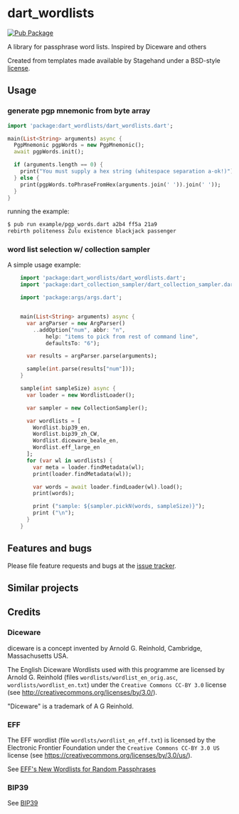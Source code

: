 # dart_wordlists
[![Pub Package](https://img.shields.io/pub/v/dart_wordlists.svg)](https://pub.dartlang.org/packages/dart_wordlists)

A library for passphrase word lists. Inspired by Diceware and others

Created from templates made available by Stagehand under a BSD-style
[license](https://github.com/dart-lang/stagehand/blob/master/LICENSE).

## Usage

### generate pgp mnemonic from byte array

```dart
import 'package:dart_wordlists/dart_wordlists.dart';

main(List<String> arguments) async {
  PgpMnemonic pgpWords = new PgpMnemonic();
  await pgpWords.init();

  if (arguments.length == 0) {
    print("You must supply a hex string (whitespace separation a-ok!)");
  } else {
    print(pgpWords.toPhraseFromHex(arguments.join(' ')).join(' '));
  }
}
```
running the example:
```bash
$ pub run example/pgp_words.dart a2b4 ff5a 21a9
rebirth politeness Zulu existence blackjack passenger

```


### word list selection w/ collection sampler

A simple usage example:

```dart
    import 'package:dart_wordlists/dart_wordlists.dart';
    import 'package:dart_collection_sampler/dart_collection_sampler.dart';

    import 'package:args/args.dart';


    main(List<String> arguments) async {
      var argParser = new ArgParser()
        ..addOption("num", abbr: "n",
            help: "items to pick from rest of command line",
            defaultsTo: "6");

      var results = argParser.parse(arguments);

      sample(int.parse(results["num"]));
    }

    sample(int sampleSize) async {
      var loader = new WordlistLoader();

      var sampler = new CollectionSampler();

      var wordlists = [
        Wordlist.bip39_en,
        Wordlist.bip39_zh_CW,
        Wordlist.diceware_beale_en,
        Wordlist.eff_large_en
      ];
      for (var wl in wordlists) {
        var meta = loader.findMetadata(wl);
        print(loader.findMetadata(wl));

        var words = await loader.findLoader(wl).load();
        print(words);

        print ("sample: ${sampler.pickN(words, sampleSize)}");
        print ("\n");
      }
    }
```



## Features and bugs

Please file feature requests and bugs at the [issue tracker][tracker].

[tracker]: https://github.com/stevesea/dart_wordlists/issues

## Similar projects

## Credits


### Diceware

diceware is a concept invented by Arnold G. Reinhold, Cambridge, Massachusetts
USA.

The English Diceware Wordlists used with this programme are licensed
by Arnold G. Reinhold (files ``wordlists/wordlist_en_orig.asc``,
``wordlists/wordlist_en.txt``) under the `Creative Commons CC-BY 3.0`
license (see http://creativecommons.org/licenses/by/3.0/).

"Diceware" is a trademark of A G Reinhold.

### EFF

The EFF wordlist (file ``wordlsts/wordlist_en_eff.txt``) is licensed
by the Electronic Frontier Foundation under the `Creative Commons
CC-BY 3.0 US` license (see
https://creativecommons.org/licenses/by/3.0/us/).

See [EFF's New Wordlists for Random Passphrases](https://www.eff.org/deeplinks/2016/07/new-wordlists-random-passphrases)


### BIP39

See [BIP39](https://github.com/bitcoin/bips/blob/master/bip-0039.mediawiki)
